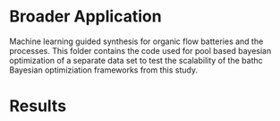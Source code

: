 # Broader Application
Machine learning guided synthesis for organic flow batteries and the processes.
This folder contains the code used for pool based bayesian optimization of a separate data set to test the scalability of the bathc Bayesian optimiziation frameworks from this study.

# Results 





